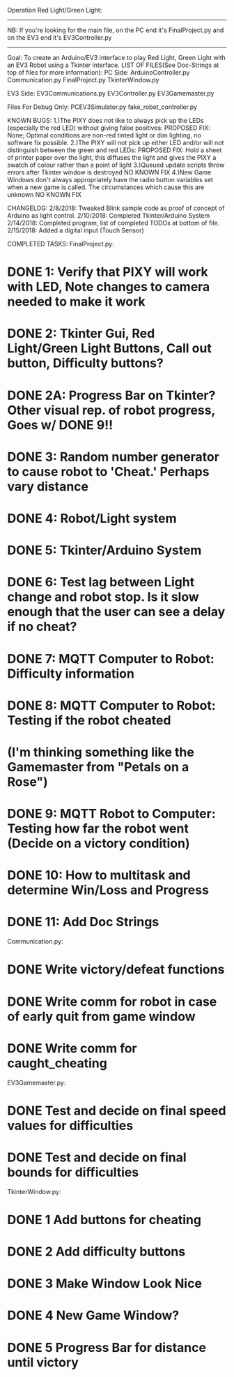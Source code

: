 Operation Red Light/Green Light:

*****
NB: If you're looking for the main file, on the PC end it's FinalProject.py and on the EV3 end it's EV3Controller.py
*****

Goal: To create an Arduino/EV3 interface to play Red Light, Green Light with an EV3 Robot using a Tkinter
interface.
LIST OF FILES(See Doc-Strings at top of files for more information):
PC Side:
ArduinoController.py
Communication.py
FinalProject.py
TkinterWindow.py

EV3 Side:
EV3Communications.py
EV3Controller.py
EV3Gamemaster.py

Files For Debug Only:
PCEV3Simulator.py
fake_robot_controller.py


KNOWN BUGS:
1.)The PIXY does not like to always pick up the LEDs (especially the red LED) without giving false positives:
PROPOSED FIX: None; Optimal conditions are non-red tinted light or dim lighting, no software fix possible.
2.)The PIXY will not pick up either LED and/or will not distinguish between the green and red LEDs:
PROPOSED FIX: Hold a sheet of printer paper over the light, this diffuses the light and gives the PIXY a swatch of
colour rather than a point of light
3.)Queued update scripts throw errors after Tkinter window is destroyed
NO KNOWN FIX
4.)New Game Windows don't always appropriately have the radio button variables set when a new game is called. The
circumstances which cause this are unknown
NO KNOWN FIX

CHANGELOG:
2/8/2018: Tweaked Blink sample code as proof of concept of Arduino as light control.
2/10/2018: Completed Tkinter/Arduino System
2/14/2018: Completed program, list of completed TODOs at bottom of file.
2/15/2018: Added a digital input (Touch Sensor)

COMPLETED TASKS:
FinalProject.py:
# DONE 1: Verify that PIXY will work with LED, Note changes to camera needed to make it work
# DONE 2: Tkinter Gui, Red Light/Green Light Buttons, Call out button, Difficulty buttons?
# DONE 2A: Progress Bar on Tkinter? Other visual rep. of robot progress, Goes w/ DONE 9!!
# DONE 3: Random number generator to cause robot to 'Cheat.' Perhaps vary distance
# DONE 4: Robot/Light system
# DONE 5: Tkinter/Arduino System
# DONE 6: Test lag between Light change and robot stop. Is it slow enough that the user can see a delay if no cheat?
# DONE 7: MQTT Computer to Robot: Difficulty information
# DONE 8: MQTT Computer to Robot: Testing if the robot cheated
# (I'm thinking something like the Gamemaster from "Petals on a Rose")
# DONE 9: MQTT Robot to Computer: Testing how far the robot went (Decide on a victory condition)
# DONE 10: How to multitask and determine Win/Loss and Progress
# DONE 11: Add Doc Strings

Communication.py:
# DONE Write victory/defeat functions
# DONE Write comm for robot in case of early quit from game window
# DONE Write comm for caught_cheating

EV3Gamemaster.py:
# DONE Test and decide on final speed values for difficulties
# DONE Test and decide on final bounds for difficulties

TkinterWindow.py:
# DONE 1 Add buttons for cheating
# DONE 2 Add difficulty buttons
# DONE 3 Make Window Look Nice
# DONE 4 New Game Window?
# DONE 5 Progress Bar for distance until victory
